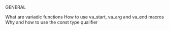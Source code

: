 GENERAL


What are variadic functions
How to use va_start, va_arg and va_end macros
Why and how to use the const type qualifier
